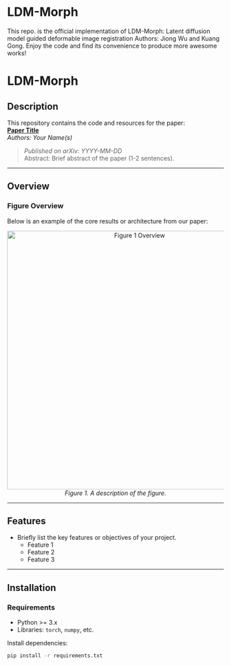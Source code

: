 # LDM-Morph

This repo. is the official implementation of LDM-Morph: Latent diffusion model guided deformable image registration
Authors: Jiong Wu and Kuang Gong.
Enjoy the code and find its convenience to produce more awesome works!

# LDM-Morph

## Description

This repository contains the code and resources for the paper:  
**[Paper Title](https://arxiv.org/abs/arxiv_id)**  
*Authors: Your Name(s)*

> *Published on arXiv: YYYY-MM-DD*  
> Abstract: Brief abstract of the paper (1-2 sentences).

---

## Overview

### Figure Overview
Below is an example of the core results or architecture from our paper:

<p align="center">
  <img src="path/to/figure1.png" alt="Figure 1 Overview" width="600">
  <br>
  <em>Figure 1. A description of the figure.</em>
</p>

---

## Features

- Briefly list the key features or objectives of your project.
  - Feature 1
  - Feature 2
  - Feature 3

---

## Installation

### Requirements
- Python >= 3.x
- Libraries: `torch`, `numpy`, etc.

Install dependencies:
```bash
pip install -r requirements.txt
